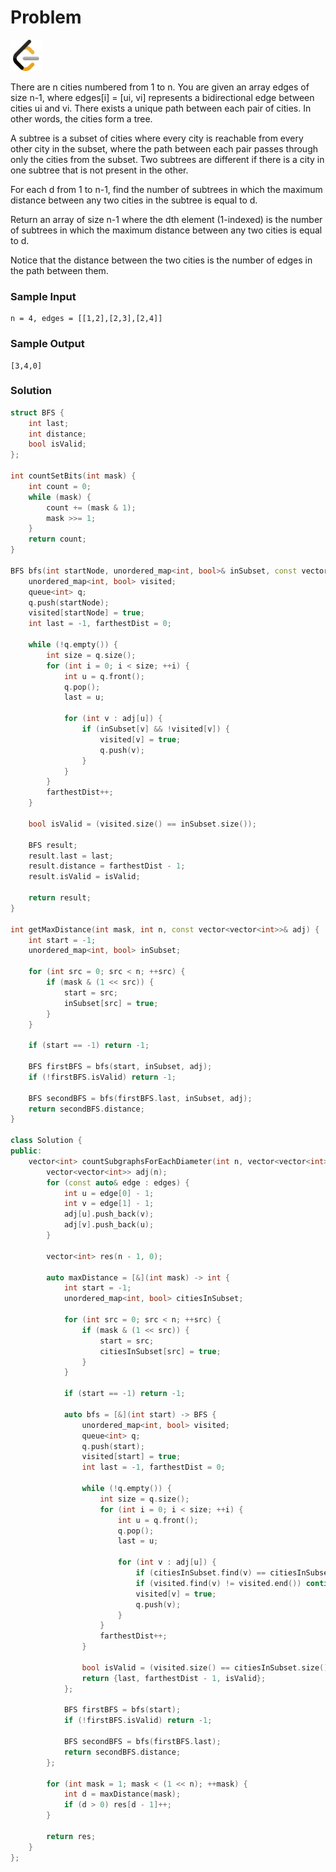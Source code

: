 # Problem
<a href="https://leetcode.com/problems/count-subtrees-with-max-distance-between-cities/description/">
  <img src="../lib/leetcode-3628885-3030025.webp" width="50"/>
</a>

There are n cities numbered from 1 to n. You are given an array edges of size n-1, where edges[i] = [ui, vi] represents a bidirectional edge between cities ui and vi. There exists a unique path between each pair of cities. In other words, the cities form a tree.

A subtree is a subset of cities where every city is reachable from every other city in the subset, where the path between each pair passes through only the cities from the subset. Two subtrees are different if there is a city in one subtree that is not present in the other.

For each d from 1 to n-1, find the number of subtrees in which the maximum distance between any two cities in the subtree is equal to d.

Return an array of size n-1 where the dth element (1-indexed) is the number of subtrees in which the maximum distance between any two cities is equal to d.

Notice that the distance between the two cities is the number of edges in the path between them.

### Sample Input
```
n = 4, edges = [[1,2],[2,3],[2,4]]
```
### Sample Output
```
[3,4,0]
```

### Solution
```cpp
struct BFS {
    int last;
    int distance;
    bool isValid;
};

int countSetBits(int mask) {
    int count = 0;
    while (mask) {
        count += (mask & 1);
        mask >>= 1;
    }
    return count;
}

BFS bfs(int startNode, unordered_map<int, bool>& inSubset, const vector<vector<int>>& adj) {
    unordered_map<int, bool> visited;
    queue<int> q;
    q.push(startNode);
    visited[startNode] = true;
    int last = -1, farthestDist = 0;

    while (!q.empty()) {
        int size = q.size();
        for (int i = 0; i < size; ++i) {
            int u = q.front();
            q.pop();
            last = u;

            for (int v : adj[u]) {
                if (inSubset[v] && !visited[v]) {
                    visited[v] = true;
                    q.push(v);
                }
            }
        }
        farthestDist++;
    }

    bool isValid = (visited.size() == inSubset.size());

    BFS result;
    result.last = last;
    result.distance = farthestDist - 1;
    result.isValid = isValid;

    return result;
}

int getMaxDistance(int mask, int n, const vector<vector<int>>& adj) {
    int start = -1;
    unordered_map<int, bool> inSubset;

    for (int src = 0; src < n; ++src) {
        if (mask & (1 << src)) {
            start = src;
            inSubset[src] = true;
        }
    }

    if (start == -1) return -1;

    BFS firstBFS = bfs(start, inSubset, adj);
    if (!firstBFS.isValid) return -1;

    BFS secondBFS = bfs(firstBFS.last, inSubset, adj);
    return secondBFS.distance;
}

class Solution {
public:
    vector<int> countSubgraphsForEachDiameter(int n, vector<vector<int>>& edges) {
        vector<vector<int>> adj(n);
        for (const auto& edge : edges) {
            int u = edge[0] - 1;
            int v = edge[1] - 1;
            adj[u].push_back(v);
            adj[v].push_back(u);
        }

        vector<int> res(n - 1, 0);

        auto maxDistance = [&](int mask) -> int {
            int start = -1;
            unordered_map<int, bool> citiesInSubset;

            for (int src = 0; src < n; ++src) {
                if (mask & (1 << src)) {
                    start = src;
                    citiesInSubset[src] = true;
                }
            }

            if (start == -1) return -1;

            auto bfs = [&](int start) -> BFS {
                unordered_map<int, bool> visited;
                queue<int> q;
                q.push(start);
                visited[start] = true;
                int last = -1, farthestDist = 0;

                while (!q.empty()) {
                    int size = q.size();
                    for (int i = 0; i < size; ++i) {
                        int u = q.front();
                        q.pop();
                        last = u;

                        for (int v : adj[u]) {
                            if (citiesInSubset.find(v) == citiesInSubset.end()) continue;
                            if (visited.find(v) != visited.end()) continue;
                            visited[v] = true;
                            q.push(v);
                        }
                    }
                    farthestDist++;
                }

                bool isValid = (visited.size() == citiesInSubset.size());
                return {last, farthestDist - 1, isValid};
            };

            BFS firstBFS = bfs(start);
            if (!firstBFS.isValid) return -1;

            BFS secondBFS = bfs(firstBFS.last);
            return secondBFS.distance;
        };

        for (int mask = 1; mask < (1 << n); ++mask) {
            int d = maxDistance(mask);
            if (d > 0) res[d - 1]++;
        }

        return res;
    }
};

```
